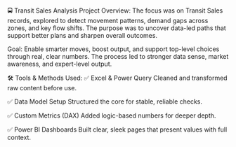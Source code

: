 🚍 Transit Sales Analysis Project
Overview:
The focus was on Transit Sales records, explored to detect movement patterns, demand gaps across zones, and key flow shifts. The purpose was to uncover data-led paths that support better plans and sharpen overall outcomes.

Goal:
Enable smarter moves, boost output, and support top-level choices through real, clear numbers. The process led to stronger data sense, market awareness, and expert-level output.

🛠️ Tools & Methods Used:
✅ Excel & Power Query
Cleaned and transformed raw content before use.

✅ Data Model Setup
Structured the core for stable, reliable checks.

✅ Custom Metrics (DAX)
Added logic-based numbers for deeper depth.

✅ Power BI Dashboards
Built clear, sleek pages that present values with full context.

